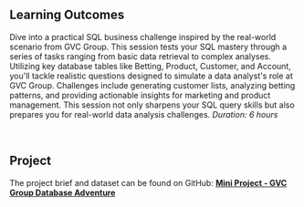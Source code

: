 <!-- # Mini Project - Business Challenge: The GVC Group Database Adventure -->

## Learning Outcomes

Dive into a practical SQL business challenge inspired by the real-world scenario from GVC Group. This session tests your SQL mastery through a series of tasks ranging from basic data retrieval to complex analyses. Utilizing key database tables like Betting, Product, Customer, and Account, you'll tackle realistic questions designed to simulate a data analyst's role at GVC Group. Challenges include generating customer lists, analyzing betting patterns, and providing actionable insights for marketing and product management. This session not only sharpens your SQL query skills but also prepares you for real-world data analysis challenges. *Duration: 6 hours*

<br>

## Project

The project brief and dataset can be found on GitHub: **[Mini Project - GVC Group Database Adventure]()** <!-- 🚨🚨🚨 to be added 🚨🚨🚨 -->